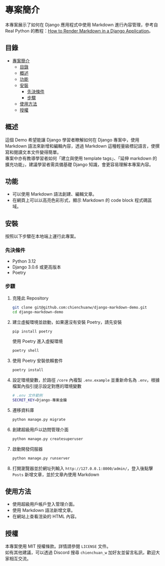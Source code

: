 # 專案簡介

本專案展示了如何在 Django 應用程式中使用 Markdown 進行內容管理，參考自 Real Python 的教程：[How to Render Markdown in a Django Application](https://realpython.com/django-markdown/#how-to-use-markdown-for-content-in-a-django-application)。

## 目錄

- [專案簡介](#專案簡介)
  - [目錄](#目錄)
  - [概述](#概述)
  - [功能](#功能)
  - [安裝](#安裝)
    - [先決條件](#先決條件)
    - [步驟](#步驟)
  - [使用方法](#使用方法)
  - [授權](#授權)

## 概述

這個 Demo 希望能讓 Django 學習者瞭解如何在 Django 專案中，使用 Markdown 語法來新增和編輯內容，透過 Markdown 這種輕量級標記語言，使撰寫和閱讀文本文件變得簡單。  
專案中亦有教導學習者如何「建立與使用 template tags」、「延伸 markdown 的擴充功能」，建議學習者需具備基礎 Django 知識，會更容易理解本專案內容。  

## 功能

- 可以使用 Markdown 語法創建、編輯文章。
- 在網頁上可以以高亮色彩形式，顯示 Markdown 的 code block 程式碼區域。

## 安裝

按照以下步驟在本地端上運行此專案。

### 先決條件

- Python 3.12
- Django 3.0.6 或更高版本
- Poetry

### 步驟

1. 克隆此 Repository  

    ```bash
    git clone git@github.com:chienchuanw/django-markdown-demo.git
    cd django-markdown-demo
    ```

2. 建立虛擬環境並啟動，如果還沒有安裝 Poetry，請先安裝  

    ```bash
    pip install poetry
    ```

    使用 Poetry 進入虛擬環境  

    ```bash
    poetry shell
    ```

3. 使用 Poetry 安裝依賴套件  

    ```bash
    poetry install
    ```

4. 設定環境變數，於路徑 `/core` 內複製 `.env.example` 並重新命名為 `.env`，根據檔案內指引提示設定對應的環境變數  

    ```bash
    # .env 文件範例
    SECRET_KEY=Django-專案金鑰
    ```

5. 遷移資料庫  

    ```bash
    python manage.py migrate
    ```

6. 創建超級用戶以訪問管理介面  

    ```bash
    python manage.py createsuperuser
    ```

7. 啟動開發伺服器

    ```bash
    python manage.py runserver
    ```

8. 打開瀏覽器並於網址列輸入 `http://127.0.0.1:8000/admin/`，登入後點擊 `Posts` 新增文章，並於文章內使用 Markdown

## 使用方法

- 使用超級用戶帳戶登入管理介面。
- 使用 Markdown 語法新增文章。
- 在網站上查看渲染的 HTML 內容。

## 授權

本專案使用 MIT 授權條款。詳情請參閱 `LICENSE` 文件。  
如有其他建議，可以透過 Discord 搜尋 `chienchuan_w` 加好友並留言私訊，歡迎大家相互交流。
